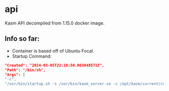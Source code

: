 # api
Kasm API decompiled from 1.15.0 docker image.

## Info so far:
* Container is based off of Ubuntu Focal.
* Startup Command:
```json
"Created": "2024-03-05T22:18:50.063048571Z",
"Path": "/bin/sh",
"Args": [
"-c",
"/usr/bin/startup.sh -s /usr/bin/kasm_server.so -c /opt/kasm/current/conf/app/api.app.config.yaml -p \"--enable-admin-api --enable-client-api --enable-public-api\""],
```
